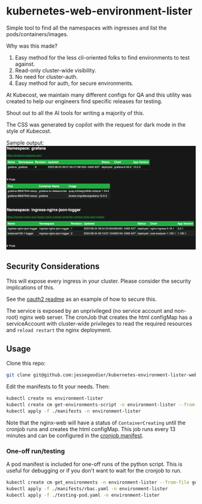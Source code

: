 # kubernetes-web-environment-lister

Simple tool to find all the namespaces with ingresses and list the pods/containers/images.

Why was this made?
1. Easy method for the less cli-oriented folks to find environments to test against.
2. Read-only cluster-wide visibility.
3. No need for cluster-auth.
4. Easy method for auth, for secure environments.

At Kubecost, we maintain many different configs for QA and this utility was created to help our engineers find specific releases for testing.

Shout out to all the AI tools for writing a majority of this.

The CSS was generated by copilot with the request for dark mode in the style of Kubecost.

Sample output:
![sample-output](screenshot.png)

## Security Considerations

This will expose every ingress in your cluster.  Please consider the security implications of this.

See the [oauth2 readme](auth/oauth2-proxy/README.md) as an example of how to secure this.

The service is exposed by an unprivileged (no service account and non-root) nginx web server.
The cronJob that creates the html configMap has a serviceAccount with cluster-wide privileges to read the required resources and `reload restart` the nginx deployment.

## Usage

Clone this repo:

```sh
git clone git@github.com:jessegoodier/kubernetes-environment-lister-web.git
```

Edit the manifests to fit your needs.
Then:

```sh
kubectl create ns environment-lister
kubectl create cm get-environments-script -n environment-lister --from-file get_environments.py
kubectl apply -f ./manifests -n environment-lister
```

Note that the nginx-web will have a status of `ContainerCreating` until the cronjob runs and creates the html configMap. This job runs every 13 minutes and can be configured in the [cronjob manifest](manifests/kubernetes-cronjob.yaml).

### One-off run/testing

A pod manifest is included for one-off runs of the python script. This is useful for debugging or if you don't want to wait for the cronjob to run.

```sh
kubectl create cm get_environments -n environment-lister --from-file get_environments.py
kubectl apply -f ./manifests/rbac.yaml -n environment-lister
kubectl apply -f ./testing-pod.yaml -n environment-lister
```
